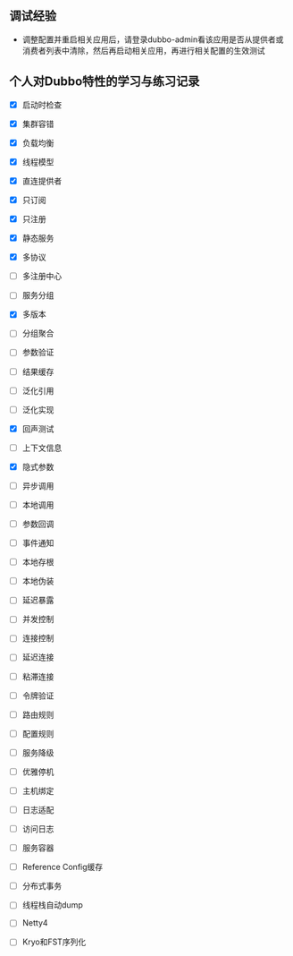 
## 调试经验
- 调整配置并重启相关应用后，请登录dubbo-admin看该应用是否从提供者或消费者列表中清除，然后再启动相关应用，再进行相关配置的生效测试

## 个人对Dubbo特性的学习与练习记录
- [x] 启动时检查
- [x] 集群容错
- [x] 负载均衡
- [x] 线程模型
- [x] 直连提供者
- [x] 只订阅
- [x] 只注册
- [x] 静态服务
- [x] 多协议
- [ ] 多注册中心
- [ ] 服务分组
- [x] 多版本
- [ ] 分组聚合
- [ ] 参数验证
- [ ] 结果缓存
- [ ] 泛化引用
- [ ] 泛化实现
- [x] 回声测试
- [ ] 上下文信息
- [x] 隐式参数
- [ ] 异步调用
- [ ] 本地调用
- [ ] 参数回调
- [ ] 事件通知
- [ ] 本地存根
- [ ] 本地伪装
- [ ] 延迟暴露
- [ ] 并发控制
- [ ] 连接控制
- [ ] 延迟连接
- [ ] 粘滞连接
- [ ] 令牌验证
- [ ] 路由规则
- [ ] 配置规则
- [ ] 服务降级
- [ ] 优雅停机
- [ ] 主机绑定
- [ ] 日志适配
- [ ] 访问日志
- [ ] 服务容器
- [ ] Reference Config缓存
- [ ] 分布式事务
- [ ] 线程栈自动dump
- [ ] Netty4
- [ ] Kryo和FST序列化
 